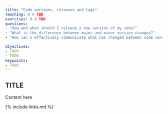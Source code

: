 ```yaml
---
title: "Code versions, releases and tags"
teaching: 0 # TBD
exercises: 0 # TBD
questions:
- "How and when should I release a new version of my code?"
- "What is the difference between major and minor version changes?"
- "How can I effectively communicate what has changed between code version?"

objectives:
- TODO
- TODO
keypoints:
- TODO
---
```


## TITLE

Content here

{% include links.md %}
